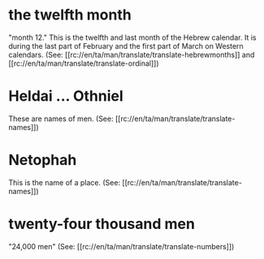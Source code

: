 # the twelfth month

"month 12." This is the twelfth and last month of the Hebrew calendar. It is during the last part of February and the first part of March on Western calendars. (See: [[rc://en/ta/man/translate/translate-hebrewmonths]] and [[rc://en/ta/man/translate/translate-ordinal]])

# Heldai ... Othniel

These are names of men. (See: [[rc://en/ta/man/translate/translate-names]])

# Netophah

This is the name of a place. (See: [[rc://en/ta/man/translate/translate-names]])
# twenty-four thousand men

"24,000 men" (See: [[rc://en/ta/man/translate/translate-numbers]])

